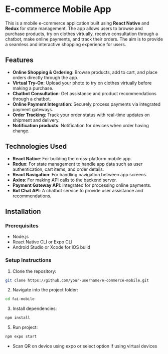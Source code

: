 # E-commerce Mobile App

This is a mobile e-commerce application built using **React Native** and **Redux** for state management. The app allows users to browse and purchase products, try on clothes virtually, receive consultation through a chatbot, make online payments, and track their orders. The aim is to provide a seamless and interactive shopping experience for users.

## Features

- **Online Shopping & Ordering**: Browse products, add to cart, and place orders directly through the app.
- **Virtual Try-On**: Upload your photo to try on clothes virtually before making a purchase.
- **Chatbot Consultation**: Get assistance and product recommendations through a chatbot.
- **Online Payment Integration**: Securely process payments via integrated payment gateways.
- **Order Tracking**: Track your order status with real-time updates on shipment and delivery.
- **Notification products**: Notification for devices when order having change.

## Technologies Used

- **React Native**: For building the cross-platform mobile app.
- **Redux**: For state management to handle app data such as user authentication, cart items, and order details.
- **React Navigation**: For handling navigation between app screens.
- **Axios**: For making API calls to the backend server.
- **Payment Gateway API**: Integrated for processing online payments.
- **Bot Chat API**: A chatbot service to provide user assistance and recommendations.

## Installation

### Prerequisites

- Node.js
- React Native CLI or Expo CLI
- Android Studio or Xcode for iOS build

### Setup Instructions

1. Clone the repository:
```bash
git clone https://github.com/your-username/e-commerce-mobile.git
```

2. Navigate into the project folder:
``` bash
cd fai-mobile
```

3. Install dependencies:
``` bash
npm install
```

5. Run project:
``` bash
npm expo start
```
- Scan QR on device using expo or select option if using virtual devices
















   
